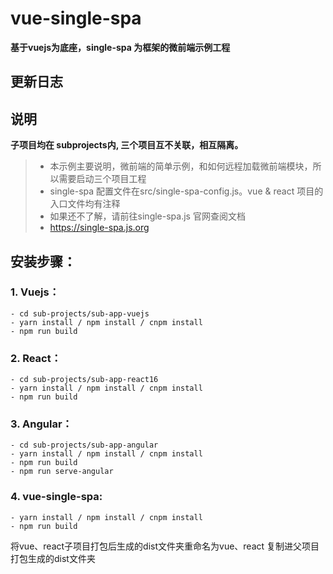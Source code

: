 # vue-single-spa 

**基于vuejs为底座，single-spa 为框架的微前端示例工程**

## 更新日志

## 说明

**子项目均在 subprojects内, 三个项目互不关联，相互隔离。**
> * 本示例主要说明，微前端的简单示例，和如何远程加载微前端模块，所以需要启动三个项目工程
> * single-spa 配置文件在src/single-spa-config.js。vue & react 项目的入口文件均有注释
> * 如果还不了解，请前往single-spa.js 官网查阅文档
> * https://single-spa.js.org

## 安装步骤：

### 1. Vuejs：
    - cd sub-projects/sub-app-vuejs
    - yarn install / npm install / cnpm install
    - npm run build
### 2. React：
    - cd sub-projects/sub-app-react16
    - yarn install / npm install / cnpm install
    - npm run build
### 3. Angular：
    - cd sub-projects/sub-app-angular
    - yarn install / npm install / cnpm install
    - npm run build
    - npm run serve-angular
### 4. vue-single-spa:
    - yarn install / npm install / cnpm install
    - npm run build
    
将vue、react子项目打包后生成的dist文件夹重命名为vue、react
复制进父项目打包生成的dist文件夹


